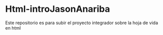 # Html-introJasonAnariba
Este repositorio es para subir el proyecto integrador sobre la hoja de vida en html

